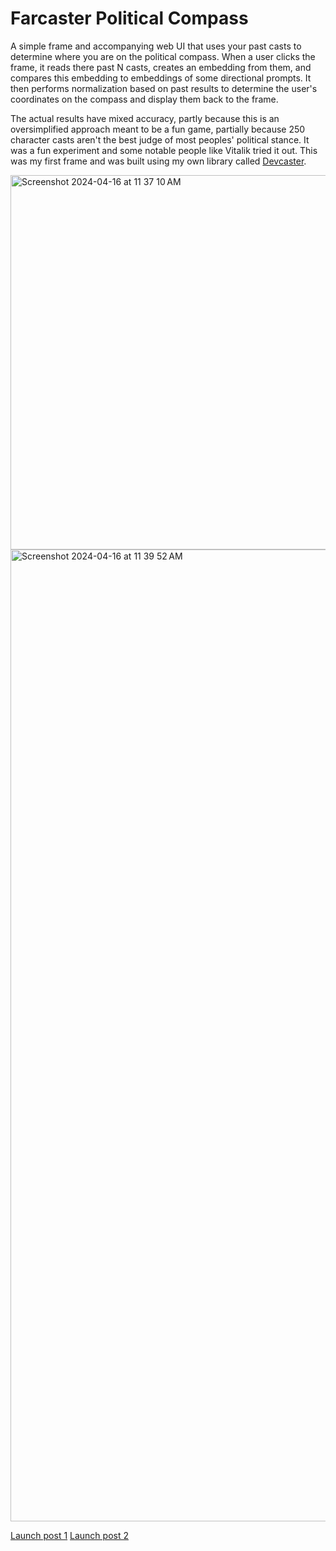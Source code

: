 # Farcaster Political Compass

A simple frame and accompanying web UI that uses your past casts to determine where you are on the political compass. When a user clicks the frame, it reads there past N casts, creates an embedding from them, and compares this embedding to embeddings of some directional prompts. It then performs normalization based on past results to determine the user's coordinates on the compass and display them back to the frame.

The actual results have mixed accuracy, partly because this is an oversimplified approach meant to be a fun game, partially because 250 character casts aren't the best judge of most peoples' political stance. It was a fun experiment and some notable people like Vitalik tried it out. This was my first frame and was built using my own library called [Devcaster](https://github.com/gregfromstl/devcaster).


<img width="599" alt="Screenshot 2024-04-16 at 11 37 10 AM" src="https://github.com/gregfromstl/farcaster-political-compass/assets/17715009/b28968e8-fd1d-4202-8aee-dce5156028ca">

<img width="1555" alt="Screenshot 2024-04-16 at 11 39 52 AM" src="https://github.com/gregfromstl/farcaster-political-compass/assets/17715009/1a1d5c9c-cb06-4655-95e7-fe90c873620e">

[Launch post 1](https://warpcast.com/gregfromstl/0x8d9bd079)
[Launch post 2](https://warpcast.com/gregfromstl/0xac0abe37)


